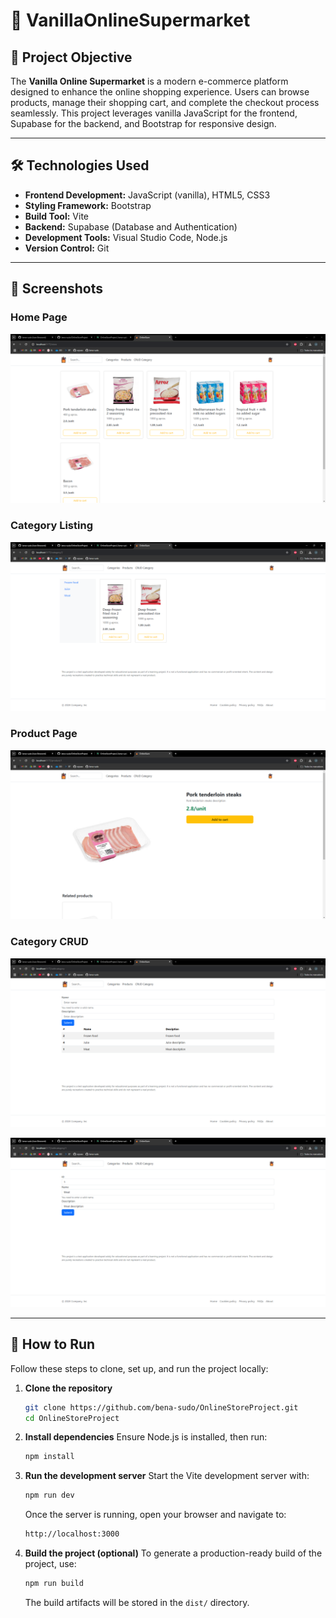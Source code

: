 # 🛒 VanillaOnlineSupermarket

## 🎯 Project Objective

The **Vanilla Online Supermarket** is a modern e-commerce platform designed to enhance the online shopping experience. Users can browse products, manage their shopping cart, and complete the checkout process seamlessly. This project leverages vanilla JavaScript for the frontend, Supabase for the backend, and Bootstrap for responsive design.

---

## 🛠️ Technologies Used

- **Frontend Development:** JavaScript (vanilla), HTML5, CSS3
- **Styling Framework:** Bootstrap
- **Build Tool:** Vite
- **Backend:** Supabase (Database and Authentication)
- **Development Tools:** Visual Studio Code, Node.js
- **Version Control:** Git

---

## 📸 Screenshots

### Home Page

![Home Page](/public/screenshot/screenshot-homepage.png)

### Category Listing

![Category Listing](/public/screenshot/screenshot-categories.png)

### Product Page

![Product Page](/public/screenshot/screenshot-product.png)

### Category CRUD

![Category CRUD](/public/screenshot/screenshot-editcategory-create.png)

![Category CRUD](/public/screenshot/screenshot-editcategory-edit.png)

---

## 🚀 How to Run

Follow these steps to clone, set up, and run the project locally:

1. **Clone the repository**
   ```bash
   git clone https://github.com/bena-sudo/OnlineStoreProject.git
   cd OnlineStoreProject
   ```
2. **Install dependencies**
   Ensure Node.js is installed, then run:
   ```bash
   npm install
   ```
3. **Run the development server**
   Start the Vite development server with:
   ```bash
   npm run dev
   ```
   Once the server is running, open your browser and navigate to:
   ```bash
   http://localhost:3000
   ```
4. **Build the project (optional)**
   To generate a production-ready build of the project, use:
   ```bash
   npm run build
   ```
   The build artifacts will be stored in the `dist/` directory.

